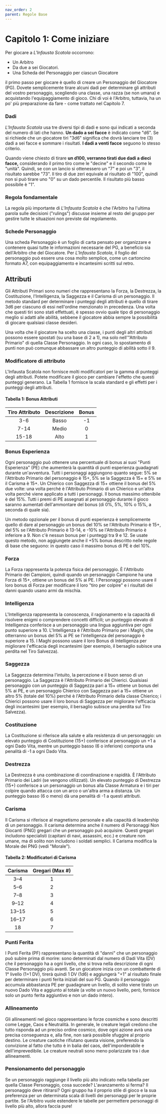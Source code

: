```yaml
---
nav_order: 2
parent: Regole Base
---
```


# Capitolo 1: Come iniziare

Per giocare a *L'Infausta Scatola* occorrono: 
* Un Arbitro 
* Da due a sei Giocatori. 
* Una Scheda del Personaggio per ciascun Giocatore
 
il primo passo per giocare è quello di creare un Personaggio del Giocatore (PG). Dovete semplicemente tirare alcuni dadi per determinare gli attributi del vostro personaggio, scegliendo una classe, una razza (se non umana) e acquistando l'equipaggiamento di gioco. Chi di voi è l'Arbitro, tuttavia, ha un po' più preparazione da fare - come trattato nel Capitolo 7.

### Dadi

*L'Infausta Scatola* usa tre diversi tipi di dadi e sono qui indicati a seconda del numero di lati che hanno. 
**Un dado a sei facce** è indicato come "d6". Se si richiede che un giocatore tiri "3d6" significa che dovrà lanciare tre (3) dadi a sei facce e sommare i risultati. 
**I dadi a venti facce** seguono lo stesso criterio.

Quando viene chiesto di tirare **un d100, verranno tirati due dadi a dieci facce,** considerando il primo tiro come le "decine" e il secondo come le "unità". Quindi, se con un lancio si ottenessero un "7" e poi un "3", il risultato sarebbe "73". Il tiro di due zeri equivale al risultato di "100", quindi non si può tirare uno "0" su un dado percentile. Il risultato più basso possibile è "1".

### Regola fondamentale

La regola più importante di *L'Infausta Scatola* è che l'Arbitro ha l'ultima parola sulle decisioni ("rulings") discusse insieme al resto del gruppo per gestire tutte le situazioni non previste dal regolamento. 

### Schede Personaggio

Una scheda Personaggio è un foglio di carta pensato per organizzare e contenere quasi tutte le informazioni necessarie del PG, a beneficio sia dell'Arbitro che del Giocatore.
Per *L'Infausta Scatola*, il foglio del personaggio può essere una cosa molto semplice, come un cartoncino formato A7, con equipaggiamento e incantesimi scritti sul retro.

## Attributi

Gli Attributi Primari sono numeri che rappresentano la Forza, la Destrezza, la Costituzione, l'Intelligenza, la Saggezza e il Carisma di un personaggio. Il metodo standard per determinare i punteggi degli attributi è quello di tirare 3d6 per ciascuno di essi nell'ordine menzionato in precedenza. Una volta che questi tiri sono stati effettuati, è spesso ovvio quale tipo di personaggio meglio si adatti alle abilità, sebbene il giocatore abbia sempre la possibilità di giocare qualsiasi classe desideri. 

Una volta che il giocatore ha scelto una classe, i punti degli altri attributi possono essere spostati (su una base di 2 a 1), ma solo nell'"Attributo Primario" di quella Classe Personaggio. In ogni caso, lo spostamento di punti non può comunque abbassare un altro punteggio di abilità sotto il 9. 

### Modificatore di attributo

L'Infausta Scatola non fornisce molti modificatori per la gamma di punteggi degli attributi. Potete modificare il gioco per cambiare l'effetto che questi punteggi generano. La Tabella 1 fornisce la scala standard e gli effetti per i punteggi degli attributi. 

#### Tabella 1: Bonus Attributi

| Tiro Attributo | Descrizione | Bonus |
| :------------: | :---------: | :---: |
|      3-6       |    Basso    |  -1   |
|      7-14      |    Medio    |   0   |
|     15-18      |    Alto     |   1   |

### Bonus Esperienza

Ogni personaggio può ottenere una percentuale di bonus ai suoi "Punti Esperienza" (PE) che aumenterà la quantità di punti esperienza guadagnati durante un'avventura. Tutti i personaggi aggiungono quanto segue: 5% se l'Attributo Primario del personaggio è 15+, 5% se la Saggezza è 15+ e 5% se il Carisma è 15+. Un Chierico con Saggezza di 15+ ottiene il bonus del 5% due volte: una volta perché è l'Attributo Primario di un Chierico e un'altra volta perché viene applicato a tutti i personaggi. Il bonus massimo ottenibile è del 15%. Tutti i premi di PE assegnati al personaggio durante il gioco saranno aumentati dell'ammontare del bonus (di 0%, 5%, 10% o 15%, a seconda di quale sia).

Un metodo opzionale per il bonus di punti esperienza è semplicemente quello di dare al personaggio un bonus del 10% se l'Attributo Primario è 15+, del 5% se l'Attributo Primario è 13-14, e -10% se l'Attributo Primario è inferiore a 9. Non c'è nessun bonus per i punteggi tra 9 e 12. Se usate questo metodo, non aggiungete anche il +5% bonus descritto nelle regole di base che seguono: in questo caso il massimo bonus di PE è del 10%.

### Forza

La Forza rappresenta la potenza fisica del personaggio. È l'Attributo Primario dei Campioni, quindi quando un personaggio Campione ha una Forza di 15+, ottiene un bonus del 5% ai PE. I Personaggi possono usare il loro bonus di Forza per modificare il loro "tiro per colpire" e i risultati dei danni quando usano armi da mischia.

### Intelligenza

L'Intelligenza rappresenta la conoscenza, il ragionamento e la capacità di risolvere enigmi o comprendere concetti difficili; un punteggio elevato di Intelligenza conferisce a un personaggio una lingua aggiuntiva per ogni punto superiore a 10. L'Intelligenza è l'Attributo Primario per i Maghi, che otterranno un bonus del 5% ai PE se l'intelligenza del personaggio è superiore a 15. I Maghi possono usare il loro Bonus di Intelligenza per migliorare l'efficacia degli incantesimi (per esempio, il bersaglio subisce una perdita nel Tiro Salvezza).

### Saggezza

La Saggezza determina l'intuito, la percezione e il buon senso di un personaggio. La Saggezza è l'Attributo Primario dei Chierici. Qualsiasi personaggio con un punteggio di Saggezza pari a 15+ ottiene un bonus del 5% ai PE, e un personaggio Chierico con Saggezza pari a 15+ ottiene un altro 5% (totale del 10%) perché è l'Attributo Primario della classe Chierico; i Chierici possono usare il loro bonus di Saggezza per migliorare l'efficacia degli incantesimi (per esempio, il bersaglio subisce una perdita sul Tiro Salvezza).

### Costituzione

La Costituzione si riferisce alla salute e alla resistenza di un personaggio: un elevato punteggio di Costituzione (15+) conferisce al personaggio un +1 a ogni Dado Vita, mentre un punteggio basso (6 o inferiore) comporta una penalità di -1 a ogni Dado Vita.

### Destrezza

La Destrezza è una combinazione di coordinazione e rapidità. È l'Attributo Primario dei Ladri (se vengono utilizzati). Un elevato punteggio di Destrezza (15+) conferisce a un personaggio un bonus alla Classe Armatura e i tiri per colpire quando attacca con un arco o un'altra arma a distanza. Un punteggio basso (6 o meno) dà una penalità di -1 a questi attributi.

### Carisma

Il Carisma si riferisce al magnetismo personale e alla capacità di leadership di un personaggio. Il carisma determina anche il numero di Personaggi Non Giocanti (PNG) gregari che un personaggio può acquisire. Questi gregari includono specialisti (capitani di navi, assassini, ecc.) e creature non umane, ma di solito non includono i soldati semplici. Il Carisma modifica la Morale dei PNG (vedi "Morale").

#### Tabella 2: Modificatori di Carisma

| Carisma | Gregari (Max #) |
| :-----: | :-------------: |
|   3–4   |        1        |
|   5–6   |        2        |
|   7–8   |        3        |
|  9–12   |        4        |
|  13–15  |        5        |
|  16–17  |        6        |
|   18    |        7        |

### Punti Ferita

I Punti Ferita (PF) rappresentano la quantità di "danni" che un personaggio può subire prima di morire: sono determinati dal numero di Dadi Vita (DV) che il personaggio ha a ogni livello, che si trova nella descrizione di ogni Classe Personaggio più avanti. Se un giocatore inizia con un combattente di 1° livello (1+1 DV), tirerà quindi 1 DV (1d6) e aggiungerà "+1" al risultato finale per determinare i punti ferita iniziali del suo PG. Quando il personaggio accumula abbastanza PE per guadagnare un livello, di solito viene tirato un nuovo Dado Vita e aggiunto al totale (a volte un nuovo livello, però, fornisce solo un punto ferita aggiuntivo e non un dado intero).

### Allineamento

Gli allineamenti nel gioco rappresentano le forze cosmiche e sono descritti come Legge, Caos e Neutralità. 
In generale, le creature legali credono che tutto risponda ad un preciso ordine cosmico, dove ogni azione avrà una precisa conseguenza e, alla fine, non sarà possibile sfuggire al proprio destino.
Le creature caotiche rifiutano questa visione, preferendo la convizione al fatto che tutto è in balia del caos, dell'imponderabile e dell'imprevedibile. 
Le creature neutrali sono meno polarizzate tra i due allineamenti. 

### Pensionamento del personaggio

Se un personaggio raggiunge il livello più alto indicato nella tabella per quella Classe Personaggio, cosa succede? L'avanzamento si ferma? Il personaggio deve ritirarsi? Ogni gruppo ha il proprio stile di gioco e la sua preferenza per un determinata scala di livelli dei personaggi per le proprie partite. Se l'Arbitro vuole estendere le tabelle per permettere personaggi di livello più alto, allora faccia pure!
